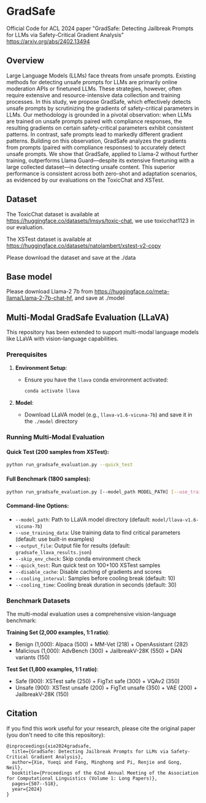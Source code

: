 # GradSafe
Official Code for ACL 2024 paper "GradSafe: Detecting Jailbreak Prompts for LLMs via Safety-Critical Gradient Analysis"
https://arxiv.org/abs/2402.13494

## Overview
Large Language Models (LLMs) face threats from unsafe prompts.
Existing methods for detecting unsafe prompts for LLMs are primarily online moderation APIs or finetuned LLMs. These strategies, however, often require extensive and resource-intensive data collection and training processes.
In this study, we propose GradSafe, which effectively detects unsafe prompts by scrutinizing the gradients of safety-critical parameters in LLMs. 
Our methodology is grounded in a pivotal observation: when LLMs are trained on unsafe prompts paired with compliance responses, the resulting gradients on certain safety-critical parameters exhibit consistent patterns. In contrast, safe prompts lead to markedly different gradient patterns.
Building on this observation, GradSafe analyzes the gradients from prompts (paired with compliance responses) to accurately detect unsafe prompts. 
We show that GradSafe, applied to Llama-2 without further training, outperforms Llama Guard—despite its extensive finetuning with a large collected dataset—in detecting unsafe content. 
This superior performance is consistent across both zero-shot and adaptation scenarios, as evidenced by our evaluations on the ToxicChat and XSTest.


## Dataset

The ToxicChat dataset is available at https://huggingface.co/datasets/lmsys/toxic-chat, we use toxicchat1123 in our evaluation.

The XSTest dataset is available at https://huggingface.co/datasets/natolambert/xstest-v2-copy

Please download the dataset and save at the ./data

## Base model

Please download Llama-2 7b from https://huggingface.co/meta-llama/Llama-2-7b-chat-hf, and save at ./model

## Multi-Modal GradSafe Evaluation (LLaVA)

This repository has been extended to support multi-modal language models like LLaVA with vision-language capabilities.

### Prerequisites

1. **Environment Setup**:
   - Ensure you have the `llava` conda environment activated:
     ```bash
     conda activate llava
     ```

2. **Model**:
   - Download LLaVA model (e.g., `llava-v1.6-vicuna-7b`) and save it in the `./model` directory

### Running Multi-Modal Evaluation

#### Quick Test (200 samples from XSTest):
```bash
python run_gradsafe_evaluation.py --quick_test
```

#### Full Benchmark (1800 samples):
```bash
python run_gradsafe_evaluation.py [--model_path MODEL_PATH] [--use_training_data] [--output_file OUTPUT_FILE]
```

#### Command-line Options:
- `--model_path`: Path to LLaVA model directory (default: `model/llava-v1.6-vicuna-7b`)
- `--use_training_data`: Use training data to find critical parameters (default: use built-in examples)
- `--output_file`: Output file for results (default: `gradsafe_llava_results.json`)
- `--skip_env_check`: Skip conda environment check
- `--quick_test`: Run quick test on 100+100 XSTest samples
- `--disable_cache`: Disable caching of gradients and scores
- `--cooling_interval`: Samples before cooling break (default: 10)
- `--cooling_time`: Cooling break duration in seconds (default: 30)

### Benchmark Datasets

The multi-modal evaluation uses a comprehensive vision-language benchmark:

**Training Set (2,000 examples, 1:1 ratio)**:
- Benign (1,000): Alpaca (500) + MM-Vet (218) + OpenAssistant (282)
- Malicious (1,000): AdvBench (300) + JailbreakV-28K (550) + DAN variants (150)

**Test Set (1,800 examples, 1:1 ratio)**:
- Safe (900): XSTest safe (250) + FigTxt safe (300) + VQAv2 (350)
- Unsafe (900): XSTest unsafe (200) + FigTxt unsafe (350) + VAE (200) + JailbreakV-28K (150)

## Citation

If you find this work useful for your research, please cite the original paper (you don't need to cite this repository):
```
@inproceedings{xie2024gradsafe,
  title={GradSafe: Detecting Jailbreak Prompts for LLMs via Safety-Critical Gradient Analysis},
  author={Xie, Yueqi and Fang, Minghong and Pi, Renjie and Gong, Neil},
  booktitle={Proceedings of the 62nd Annual Meeting of the Association for Computational Linguistics (Volume 1: Long Papers)},
  pages={507--518},
  year={2024}
}
```
